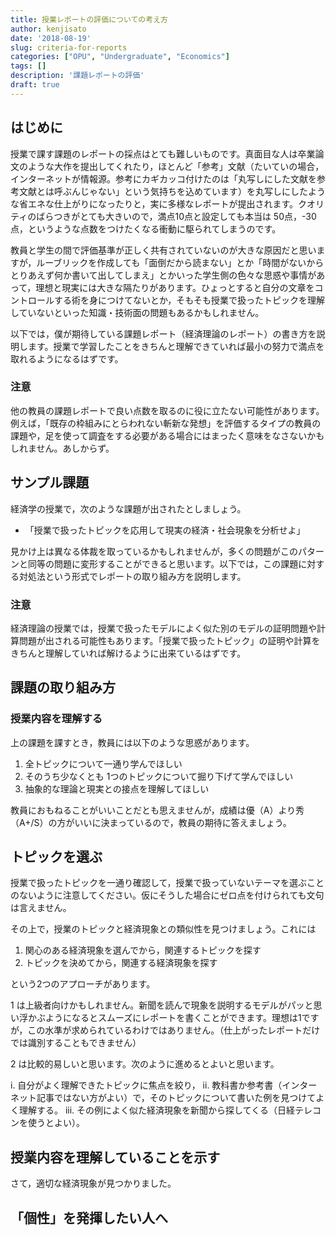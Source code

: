 ```yaml
---
title: 授業レポートの評価についての考え方
author: kenjisato
date: '2018-08-19'
slug: criteria-for-reports
categories: ["OPU", "Undergraduate", "Economics"]
tags: []
description: '課題レポートの評価'
draft: true
---
```


## はじめに

授業で課す課題のレポートの採点はとても難しいものです。真面目な人は卒業論文のような大作を提出してくれたり，ほとんど「参考」文献（たいていの場合，インターネットが情報源。参考にカギカッコ付けたのは「丸写しにした文献を参考文献とは呼ぶんじゃない」という気持ちを込めています）を丸写しにしたような省エネな仕上がりになったりと，実に多様なレポートが提出されます。クオリティのばらつきがとても大きいので，満点10点と設定しても本当は 50点，-30点，というような点数をつけたくなる衝動に駆られてしまうのです。

教員と学生の間で評価基準が正しく共有されていないのが大きな原因だと思いますが，ルーブリックを作成しても「面倒だから読まない」とか「時間がないからとりあえず何か書いて出してしまえ」とかいった学生側の色々な思惑や事情があって，理想と現実には大きな隔たりがあります。ひょっとすると自分の文章をコントロールする術を身につけてないとか，そもそも授業で扱ったトピックを理解していないといった知識・技術面の問題もあるかもしれません。

以下では，僕が期待している課題レポート（経済理論のレポート）の書き方を説明します。授業で学習したことをきちんと理解できていれば最小の努力で満点を取れるようになるはずです。

### 注意

他の教員の課題レポートで良い点数を取るのに役に立たない可能性があります。例えば，「既存の枠組みにとらわれない斬新な発想」を評価するタイプの教員の課題や，足を使って調査をする必要がある場合にはまったく意味をなさないかもしれません。あしからず。


## サンプル課題

経済学の授業で，次のような課題が出されたとしましょう。

* 「授業で扱ったトピックを応用して現実の経済・社会現象を分析せよ」

見かけ上は異なる体裁を取っているかもしれませんが，多くの問題がこのパターンと同等の問題に変形することができると思います。以下では，この課題に対する対処法という形式でレポートの取り組み方を説明します。

### 注意

経済理論の授業では，授業で扱ったモデルによく似た別のモデルの証明問題や計算問題が出される可能性もあります。「授業で扱ったトピック」の証明や計算をきちんと理解していれば解けるように出来ているはずです。

## 課題の取り組み方



### 授業内容を理解する

上の課題を課すとき，教員には以下のような思惑があります。

1. 全トピックについて一通り学んでほしい
1. そのうち少なくとも 1つのトピックについて掘り下げて学んでほしい
1. 抽象的な理論と現実との接点を理解してほしい

教員におもねることがいいことだとも思えませんが，成績は優（A）より秀（A+/S）の方がいいに決まっているので，教員の期待に答えましょう。


## トピックを選ぶ

授業で扱ったトピックを一通り確認して，授業で扱っていないテーマを選ぶことのないように注意してください。仮にそうした場合にゼロ点を付けられても文句は言えません。

その上で，授業のトピックと経済現象との類似性を見つけましょう。これには

1. 関心のある経済現象を選んでから，関連するトピックを探す
1. トピックを決めてから，関連する経済現象を探す

という2つのアプローチがあります。

1 は上級者向けかもしれません。新聞を読んで現象を説明するモデルがパッと思い浮かぶようになるとスムーズにレポートを書くことができます。理想は1ですが，この水準が求められているわけではありません。（仕上がったレポートだけでは識別することもできません）

2 は比較的易しいと思います。次のように進めるとよいと思います。

i. 自分がよく理解できたトピックに焦点を絞り，
ii. 教科書か参考書（インターネット記事ではない方がよい）で，そのトピックについて書いた例を見つけてよく理解する。
iii. その例によく似た経済現象を新聞から探してくる（日経テレコンを使うとよい）。

## 授業内容を理解していることを示す

さて，適切な経済現象が見つかりました。






## 「個性」を発揮したい人へ




